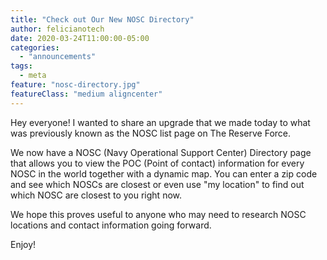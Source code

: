 ```yaml
---
title: "Check out Our New NOSC Directory"
author: felicianotech
date: 2020-03-24T11:00:00-05:00
categories:
  - "announcements"
tags:
  - meta
feature: "nosc-directory.jpg"
featureClass: "medium aligncenter"
---
```


Hey everyone!
I wanted to share an upgrade that we made today to what was previously known as the NOSC list page on The Reserve Force.

We now have a NOSC (Navy Operational Support Center) Directory page that allows you to view the POC (Point of contact) information for every NOSC in the world together with a dynamic map.
You can enter a zip code and see which NOSCs are closest or even use "my location" to find out which NOSC are closest to you right now.

We hope this proves useful to anyone who may need to research NOSC locations and contact information going forward.

Enjoy!
